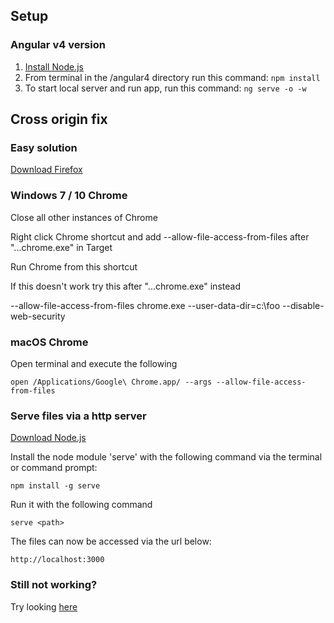 ## Setup ###

### Angular v4 version ###

1. [Install Node.js](https://www.nodejs.org/en/download/)
2. From terminal in the /angular4 directory run this command: `npm install`
3. To start local server and run app, run this command: `ng serve -o -w`

## Cross origin fix ##

### Easy solution ###
[Download Firefox](https://www.getfirefox.com)

### Windows 7 / 10 Chrome ###
Close all other instances of Chrome

Right click Chrome shortcut and add --allow-file-access-from-files after "...chrome.exe" in Target

Run Chrome from this shortcut

If this doesn't work try this after "...chrome.exe" instead

--allow-file-access-from-files chrome.exe --user-data-dir=c:\foo --disable-web-security


### macOS Chrome ###
Open terminal and execute the following 

`open /Applications/Google\ Chrome.app/ --args --allow-file-access-from-files`

### Serve files via a http server ###
[Download Node.js](https://www.nodejs.org/en/download/)

Install the node module 'serve' with the following command via the terminal or command prompt:

`npm install -g serve`

Run it with the following command

`serve <path>`

The files can now be accessed via the url below:

`http://localhost:3000`

### Still not working? ###
Try looking [here](http://www.thegeekstuff.com/2016/09/disable-same-origin-policy/?utm_source=feedburner&utm_medium=feed&utm_campaign=Feed%3A+TheGeekStuff+(The+Geek+Stuff))